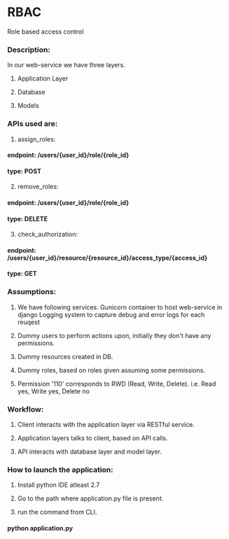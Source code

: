 # RBAC
Role based access control

### Description:
In our web-service we have three layers.

1. Application Layer

2. Database

3. Models

### APIs used are:

1. assign_roles:
#### endpoint: /users/{user_id}/role/{role_id}
#### type: POST

2. remove_roles:
#### endpoint: /users/{user_id}/role/{role_id}
#### type: DELETE

3. check_authorization:
#### endpoint: /users/{user_id}/resource/{resource_id}/access_type/{access_id}
#### type: GET

### Assumptions:

1. We have following services.
	Gunicorn container to host web-service in django
	Logging system to capture debug and error logs for each reuqest
2. Dummy users to perform actions upon, initially they don't have any permissions.

3. Dummy resources created in DB.

4. Dummy roles, based on roles given assuming some permissions.

5. Permission '110' corresponds to RWD (Read, Write, Delete).
	i.e. Read yes, Write yes, Delete no

### Workflow:

1. Client interacts with the application layer via RESTful service.

2. Application layers talks to client, based on API calls.

3. API interacts with database layer and model layer.

### How to launch the application:

1. Install python IDE atleast 2.7

2. Go to the path where application.py file is present.

3. run the command from CLI.
#### python application.py
